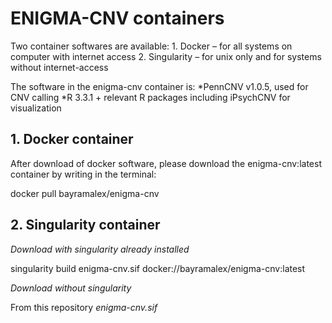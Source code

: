 # ENIGMA-CNV containers

Two container softwares are available:
	1. Docker – for all systems on computer with internet access
	2. Singularity – for unix only and for systems without internet-access

The software in the enigma-cnv container is:
*PennCNV v1.0.5, used for CNV calling
*R 3.3.1 + relevant R packages including iPsychCNV for visualization


## 1. Docker container
After download of docker software, please download the enigma-cnv:latest container  by writing in the terminal:

docker pull bayramalex/enigma-cnv

## 2. Singularity container
_Download with singularity already installed_

singularity build enigma-cnv.sif docker://bayramalex/enigma-cnv:latest

_Download without singularity_

From this repository _enigma-cnv.sif_

